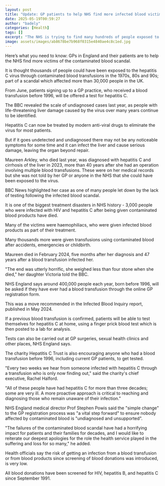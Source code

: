 ```yaml
---
layout: post
title: "Update: GP patients to help NHS find more infected blood victims"
date: 2025-05-19T00:59:27
author: "badely"
categories: [Health]
tags: []
excerpt: "The NHS is trying to find many hundreds of people exposed to the virus via contaminated blood in the 1970s, 80s and 90s."
image: assets/images/ab8678be7b968f0315e4840ae4c8c1ed.jpg
---
```


Here’s what you need to know: GPs in England and their patients are to help the NHS find more victims of the contaminated blood scandal.

It is thought thousands of people could have been exposed to the hepatitis C virus through contaminated blood transfusions in the 1970s, 80s and 90s; part of a scandal which affected more than 30,000 people in the UK.

From June, patients signing up to a GP practice, who received a blood transfusion before 1996, will be offered a test for hepatitis C.

The BBC revealed the scale of undiagnosed cases last year, as people with life-threatening liver damage caused by the virus over many years continue to be identified.

Hepatitis C can now be treated by modern anti-viral drugs to eliminate the virus for most patients.

But if it goes undetected and undiagnosed there may not be any noticeable symptoms for some time and it can infect the liver and cause serious damage, leaving the organ beyond repair.

Maureen Arkley, who died last year, was diagnosed with hepatitis C and cirrhosis of the liver in 2023, more than 40 years after she had an operation involving multiple blood transfusions. These were on her medical records but she was not told by her GP or anyone in the NHS that she could have been exposed to the virus.

BBC News highlighted her case as one of many people let down by the lack of testing following the infected blood scandal.

It is one of the biggest treatment disasters in NHS history - 3,000 people who were infected with HIV and hepatitis C after being given contaminated blood products have died.

Many of the victims were haemophiliacs, who were given infected blood products as part of their treatment.

Many thousands more were given transfusions using contaminated blood after accidents, emergencies or childbirth.

Maureen died in February 2024, five months after her diagnosis and 47 years after a blood transfusion infected her. 

"The end was utterly horrific, she weighed less than four stone when she died," her daughter Victoria told the BBC.

NHS England says around 400,000 people each year, born before 1996, will be asked if they have ever had a blood transfusion through the online GP registration form.

This was a move recommended in the Infected Blood Inquiry report, published in May 2024.

If a previous blood transfusion is confirmed, patients will be able to test themselves for hepatitis C at home, using a finger prick blood test which is then posted to a lab for analysis.

Tests can also be carried out at GP surgeries, sexual health clinics and other places, NHS England says.

The charity Hepatitis C Trust is also encouraging anyone who had a blood transfusion before 1996, including current GP patients, to get tested.

"Every two weeks we hear from someone infected with hepatitis C through a transfusion who is only now finding out," said the charity's chief executive, Rachel Halford.

"All of these people have had hepatitis C for more than three decades; some are very ill. A more proactive approach is critical to reaching and diagnosing those who remain unaware of their infection."

NHS England medical director Prof Stephen Powis said the "simple change" to the GP registration process was "a vital step forward" to ensure nobody affected by contaminated blood is "undiagnosed and unsupported".

"The failures of the contaminated blood scandal have had a horrifying impact for patients and their families for decades, and I would like to reiterate our deepest apologies for the role the health service played in the suffering and loss for so many," he added.

Health officials say the risk of getting an infection from a blood transfusion or from blood products since screening of blood donations was introduced, is very low.

All blood donations have been screened for HIV, hepatitis B, and hepatitis C since September 1991.

